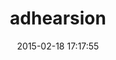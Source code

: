 ---
layout: post
title:  "adhearsion"
repo:   "adhearsion/adhearsion"
date:   2015-02-18 17:17:55
gemurl: http://adhearsion.com
---
